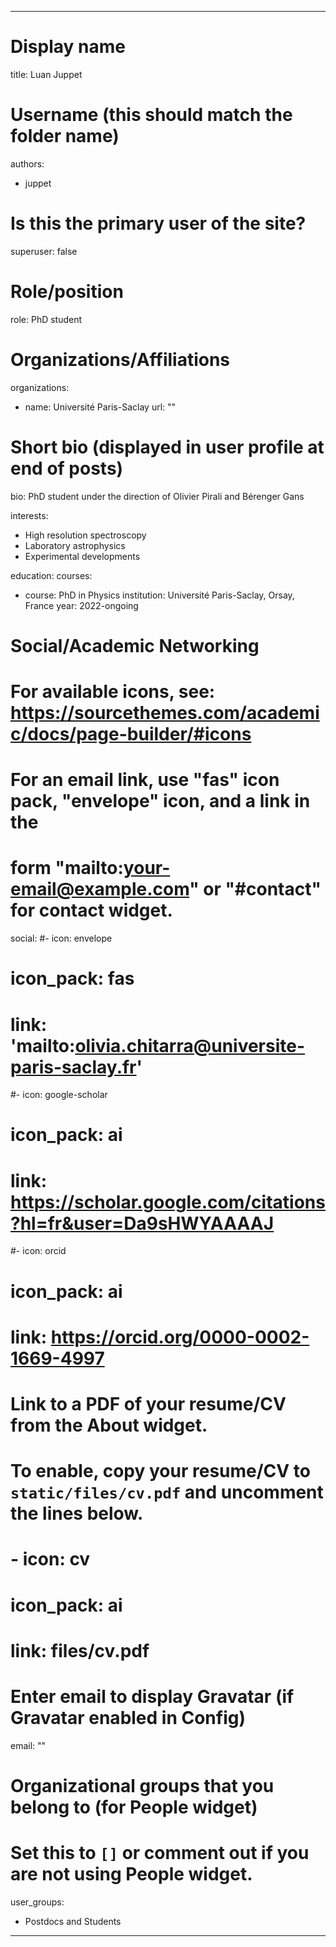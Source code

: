 
---
# Display name
title: Luan Juppet

# Username (this should match the folder name)
authors:
- juppet

# Is this the primary user of the site?
superuser: false

# Role/position
role: PhD student

# Organizations/Affiliations
organizations:
- name: Université Paris-Saclay
url: ""

# Short bio (displayed in user profile at end of posts)
bio: PhD student under the direction of Olivier Pirali and Bérenger Gans

interests:
- High resolution spectroscopy
- Laboratory astrophysics
- Experimental developments

education:
  courses:
  - course: PhD in Physics
    institution: Université Paris-Saclay, Orsay, France
    year: 2022-ongoing


# Social/Academic Networking
# For available icons, see: https://sourcethemes.com/academic/docs/page-builder/#icons
#   For an email link, use "fas" icon pack, "envelope" icon, and a link in the
#   form "mailto:your-email@example.com" or "#contact" for contact widget.
social:
#- icon: envelope
#  icon_pack: fas
#  link: 'mailto:olivia.chitarra@universite-paris-saclay.fr'
#- icon: google-scholar
#  icon_pack: ai
#  link: https://scholar.google.com/citations?hl=fr&user=Da9sHWYAAAAJ
#- icon: orcid
#  icon_pack: ai
#  link: https://orcid.org/0000-0002-1669-4997
  
# Link to a PDF of your resume/CV from the About widget.
# To enable, copy your resume/CV to `static/files/cv.pdf` and uncomment the lines below.
# - icon: cv
#   icon_pack: ai
#   link: files/cv.pdf

# Enter email to display Gravatar (if Gravatar enabled in Config)
email: ""

# Organizational groups that you belong to (for People widget)
#   Set this to `[]` or comment out if you are not using People widget.
user_groups:
- Postdocs and Students
---



